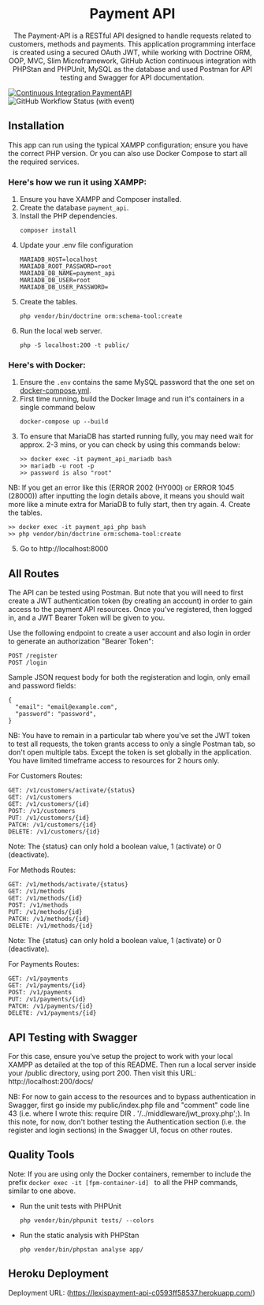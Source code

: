 <h1 align="center">Payment API</h1>

<p align="center">
The Payment-API is a RESTful API designed to handle requests related to customers, methods and payments. This application programming interface is created using a secured OAuth JWT, while working with Doctrine ORM, OOP, MVC, Slim Microframework, GitHub Action continuous integration with PHPStan and PHPUnit, MySQL as the database and used Postman for API testing and Swagger for API documentation.
</p>

[![Continuous Integration PaymentAPI](https://github.com/lexiscode/payment-api/actions/workflows/continuous-integration.yml/badge.svg)](https://github.com/lexiscode/payment-api/actions/workflows/continuous-integration.yml)
![GitHub Workflow Status (with event)](https://img.shields.io/github/actions/workflow/status/lexiscode/payment-api/continuous-integration.yml)


## Installation

This app can run using the typical XAMPP configuration; ensure you have the correct PHP version. Or you can also use Docker Compose to start all the required services.

### Here's how we run it using XAMPP:

1. Ensure you have XAMPP and Composer installed.
2. Create the database `payment_api`.
3. Install the PHP dependencies.
   ````
   composer install
   ````
4. Update your .env file configuration
   ````
   MARIADB_HOST=localhost
   MARIADB_ROOT_PASSWORD=root
   MARIADB_DB_NAME=payment_api
   MARIADB_DB_USER=root
   MARIADB_DB_USER_PASSWORD=
   ````
5. Create the tables.
   ```
   php vendor/bin/doctrine orm:schema-tool:create 
   ````
6. Run the local web server.
   ```
   php -S localhost:200 -t public/
   ````

### Here's with Docker:

1. Ensure the `.env` contains the same MySQL password that the one set on [docker-compose.yml](./docker-compose.yml).
2. First time running, build the Docker Image and run it's containers in a single command below
   ````
   docker-compose up --build
   ````
3. To ensure that MariaDB has started running fully, you may need wait for approx. 2-3 mins, or you can check by using this commands below:
   ```
   >> docker exec -it payment_api_mariadb bash
   >> mariadb -u root -p 
   >> password is also "root"
   ````
NB: If you get an error like this (ERROR 2002 (HY000) or ERROR 1045 (28000)) after inputting the login details above, it means you should wait more like a minute extra for MariaDB to fully start, then try again.
4. Create the tables.
   ```
   >> docker exec -it payment_api_php bash
   >> php vendor/bin/doctrine orm:schema-tool:create 
   ````
5. Go to http://localhost:8000

## All Routes

The API can be tested using Postman. But note that you will need to first create a JWT authentication token (by creating an account) in order to gain access to the payment API resources. Once you've registered, then logged in, and a JWT Bearer Token will be given to you.

Use the following endpoint to create a user account and also login in order to generate an authorization "Bearer Token":
```
POST /register
POST /login
```
Sample JSON request body for both the registeration and login, only email and password fields:
```
{
  "email": "email@example.com",
  "password": "password",
}
```
NB: You have to remain in a particular tab where you've set the JWT token to test all requests, the token grants access to only a single Postman tab, so don't open multiple tabs. Except the token is set globally in the application. You have limited timeframe access to resources for 2 hours only.


For Customers Routes:
````
GET: /v1/customers/activate/{status}
GET: /v1/customers
GET: /v1/customers/{id}
POST: /v1/customers
PUT: /v1/customers/{id}
PATCH: /v1/customers/{id}
DELETE: /v1/customers/{id}
````

Note: The {status} can only hold a boolean value, 1 (activate) or 0 (deactivate).

For Methods Routes:
````
GET: /v1/methods/activate/{status}
GET: /v1/methods
GET: /v1/methods/{id}
POST: /v1/methods
PUT: /v1/methods/{id}
PATCH: /v1/methods/{id}
DELETE: /v1/methods/{id}
````

Note: The {status} can only hold a boolean value, 1 (activate) or 0 (deactivate).

For Payments Routes:
````
GET: /v1/payments
GET: /v1/payments/{id}
POST: /v1/payments
PUT: /v1/payments/{id}
PATCH: /v1/payments/{id}
DELETE: /v1/payments/{id}
````

## API Testing with Swagger 
For this case, ensure you've setup the project to work with your local XAMPP as detailed at the top of this README. Then run a local server inside your /public directory, using port 200. Then visit this URL: http://localhost:200/docs/

NB: For now to gain access to the resources and to bypass authentication in Swagger, first go inside my public/index.php file and "comment" code line 43 (i.e. where I wrote this: require DIR . '/../middleware/jwt_proxy.php';). In this note, for now, don't bother testing the Authentication section (i.e. the register and login sections) in the Swagger UI, focus on other routes.

## Quality Tools

Note: If you are using only the Docker containers, remember to include the prefix `docker exec -it [fpm-container-id] ` to all the PHP commands, similar to one above.

- Run the unit tests with PHPUnit
  ```
  php vendor/bin/phpunit tests/ --colors
  ```
- Run the static analysis with PHPStan
  ```
  php vendor/bin/phpstan analyse app/
  ```

## Heroku Deployment
Deployment URL: (https://lexispayment-api-c0593ff58537.herokuapp.com/)

